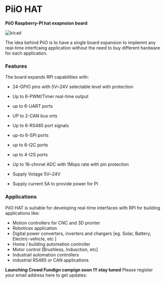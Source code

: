 
# PiiO HAT


**PiiO Raspberry-PI hat exapnsion board**

![kicad](https://user-images.githubusercontent.com/58411599/109783149-57d89780-7c12-11eb-9fc4-cb6349e3340b.jpg)

The idea behind PiiO is to have a single board expansion to implemnt any real-time interfcaing application without the need to buy different hardware for each application. 

### Features
The board expands RPI capabilities with:
* 24-GPIO pins with 5V~24V selectable level with protection
* Up to 6-PWM/Timer real-time output
* up to 6-UART ports
* UP to 2-CAN bus orts
* Up to 6-RS485 port signals 
* up-to 6-SPI ports
* up to 6-I2C ports
* up to 4-I2S ports 

* Up to 16-chnnel ADC with 1Msps rate with pin protection 
* Supply Votage 5V~24V
* Supply current 5A to provide power for PI 


### Applications
PiiO HAT is suitable for developing real-time interfaces with RPI for building applications like:
* Motion controllers for CNC and 3D pronter 
* Robotices application 
* Digital power converters, inverters and chargers [eg. Solar, Battery, Electric-vehicle, etc ]
* Home / building automation controller
* Motor control [Brushless, Indusction, etc]
* Industrail automation controllers 
* industrial RS485 or CAN applications


**Launching Crowd Fundign campign soon !!! stay tuned**
Please register your email address here to get updates:

